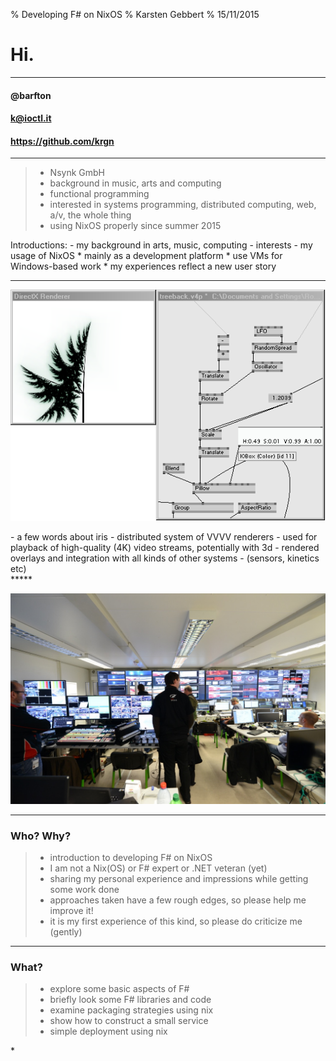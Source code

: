 % Developing F# on NixOS
% Karsten Gebbert
% 15/11/2015

# Hi.

*****

#### @barfton
#### k@ioctl.it
#### https://github.com/krgn

*****

> - Nsynk GmbH
> - background in music, arts and computing
> - functional programming
> - interested in systems programming, distributed computing, web, a/v, the
>   whole thing
> - using NixOS properly since summer 2015

<div class="notes">
Introductions:
- my background in arts, music, computing
- interests
- my usage of NixOS
    * mainly as a development platform
    * use VMs for Windows-based work
    * my experiences reflect a new user story
</div>

*****

![VVVV render feedback tree fractal](img/vvvv.png)

<div class="notes">
- a few words about iris
- distributed system of VVVV renderers
- used for playback of high-quality (4K) video streams, potentially with 3d
- rendered overlays and integration with all kinds of other systems
- (sensors, kinetics etc)
</div>
*****

![IAA 2015 Audi](img/audi.jpeg)

***** 

### Who? Why?

> - introduction to developing F# on NixOS
> - I am not a Nix(OS) or F\# expert or .NET veteran (yet)
> - sharing my personal experience and impressions while getting some work done
> - approaches taken have a few rough edges, so please help me improve it!
> - it is my first experience of this kind, so please do criticize me (gently)

*****

### What?

> - explore some basic aspects of F#
> - briefly look some F# libraries and code
> - examine packaging strategies using nix
> - show how to construct a small service
> - simple deployment using nix

<div class="notes">
* 
</div>
